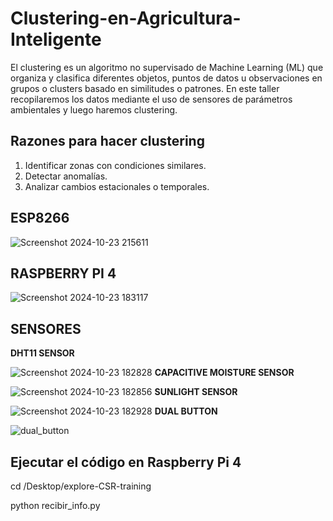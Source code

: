 # Clustering-en-Agricultura-Inteligente
El clustering es un algoritmo no supervisado de Machine Learning (ML) que organiza y clasifica diferentes objetos, puntos de datos u observaciones en grupos o clusters basado en similitudes o patrones.
En este taller recopilaremos los datos mediante el uso de sensores de parámetros ambientales y luego haremos clustering. 
## Razones para hacer clustering
1. Identificar zonas con condiciones similares.
2. Detectar anomalías.
3. Analizar cambios estacionales o temporales.
## ESP8266
![Screenshot 2024-10-23 215611](https://github.com/user-attachments/assets/3a28d91f-91ca-4af5-9c82-8876b353cdca)
## RASPBERRY PI 4
![Screenshot 2024-10-23 183117](https://github.com/user-attachments/assets/a3af7c97-28e3-43b6-bbd6-8a0182e0dc47)
## SENSORES
**DHT11 SENSOR**
   
![Screenshot 2024-10-23 182828](https://github.com/user-attachments/assets/56d4b078-739b-48d4-bf81-2ae8af790eba)
**CAPACITIVE MOISTURE SENSOR**  

![Screenshot 2024-10-23 182856](https://github.com/user-attachments/assets/3a683add-2bca-405f-847c-587b37f33252)
**SUNLIGHT SENSOR**  

![Screenshot 2024-10-23 182928](https://github.com/user-attachments/assets/f70553df-388c-47a9-b555-887ae04d11e0)
**DUAL BUTTON**  

![dual_button](https://github.com/user-attachments/assets/1b6ce419-e9fa-44a4-848f-9df3e5f4c368)

## Ejecutar el código en Raspberry Pi 4 
cd /Desktop/explore-CSR-training  

python recibir_info.py



